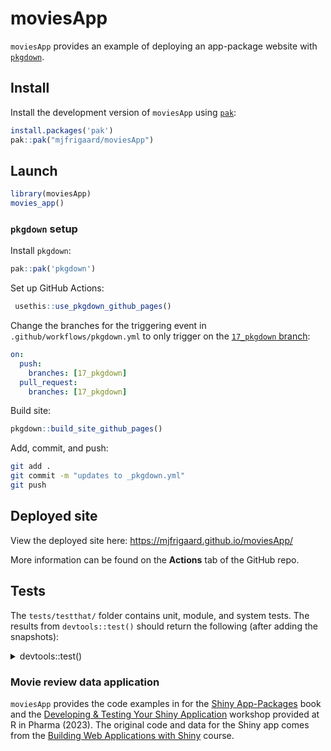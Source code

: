 
<!-- README.md is generated from README.Rmd. Please edit that file -->

# moviesApp

<!-- badges: start -->
<!-- badges: end -->

`moviesApp` provides an example of deploying an app-package website with
[`pkgdown`](https://pkgdown.r-lib.org/).

## Install

Install the development version of `moviesApp` using
[`pak`](https://pak.r-lib.org/):

``` r
install.packages('pak')
pak::pak("mjfrigaard/moviesApp")
```

## Launch

``` r
library(moviesApp)
movies_app()
```

### `pkgdown` setup

Install `pkgdown`:

``` r
pak::pak('pkgdown')
```

Set up GitHub Actions:

``` r
 usethis::use_pkgdown_github_pages()
```

Change the branches for the triggering event in
`.github/workflows/pkgdown.yml` to only trigger on the [`17_pkgdown`
branch](https://github.com/mjfrigaard/moviesApp/tree/17_pkgdown):

``` yml
on:
  push:
    branches: [17_pkgdown]
  pull_request:
    branches: [17_pkgdown]
```

Build site:

``` r
pkgdown::build_site_github_pages()
```

Add, commit, and push:

``` bash
git add .
git commit -m "updates to _pkgdown.yml"
git push
```

## Deployed site

View the deployed site here: <https://mjfrigaard.github.io/moviesApp/>

More information can be found on the **Actions** tab of the GitHub repo.

## Tests

The `tests/testthat/` folder contains unit, module, and system tests.
The results from `devtools::test()` should return the following (after
adding the snapshots):

<details closed>
<summary>
devtools::test()
</summary>
<pre>
ℹ Testing moviesApp
Loading required package: shiny
✔ | F W  S  OK | Context
✔ |          2 | app-feature-01 [14.9s]                                                    
⠏ |          0 | mod_scatter_display                                                       
INFO [2024-05-30 06:46:02] [ START display = selected_vars initial values]
&#10;INFO [2024-05-30 06:46:02] [ END display = selected_vars initial values]
&#10;INFO [2024-05-30 06:46:02] [ START display = scatterplot[['alt']] = 'Plot object']
⠙ |          2 | mod_scatter_display                                                       
INFO [2024-05-30 06:46:03] [ END display = scatterplot[['alt']] = 'Plot object']
&#10;INFO [2024-05-30 06:46:03] [ START display = inputs() creates ggplot2 object]
&#10;INFO [2024-05-30 06:46:03] [ END display = inputs() creates ggplot2 object]
✔ |          3 | mod_scatter_display
⠏ |          0 | mod_var_input                                                             
INFO [2024-05-30 06:46:03] [ START var_inputs = initial returned()]
&#10;INFO [2024-05-30 06:46:03] [ END var_inputs = initial returned()]
&#10;INFO [2024-05-30 06:46:03] [ START var_inputs = updated returned()]
&#10;INFO [2024-05-30 06:46:03] [ END var_inputs = updated returned()]
✔ |          2 | mod_var_input
⠏ |          0 | scatter_plot                                                              
INFO [2024-05-30 06:46:03] [ START fixture = tidy_ggp2_movies.rds]
&#10;INFO [2024-05-30 06:46:03] [ START fixture = tidy_ggp2_movies.rds]
&#10;INFO [2024-05-30 06:46:03] [ START data = movies.rda]
&#10;INFO [2024-05-30 06:46:03] [ END data = movies.rda]
✔ |          2 | scatter_plot
✔ |          1 | shinytest2 [8.4s]                                                         
&#10;══ Results ══════════════════════════════════════════════════════════════════
Duration: 24.1 s
&#10;[ FAIL 0 | WARN 0 | SKIP 0 | PASS 10 ]
    </pre>
</details>

### Movie review data application

`moviesApp` provides the code examples in for the [Shiny
App-Packages](https://mjfrigaard.github.io/shinyap/) book and the
[Developing & Testing Your Shiny
Application](https://mjfrigaard.github.io/dev-test-shiny/) workshop
provided at R in Pharma (2023). The original code and data for the Shiny
app comes from the [Building Web Applications with
Shiny](https://rstudio-education.github.io/shiny-course/) course.
